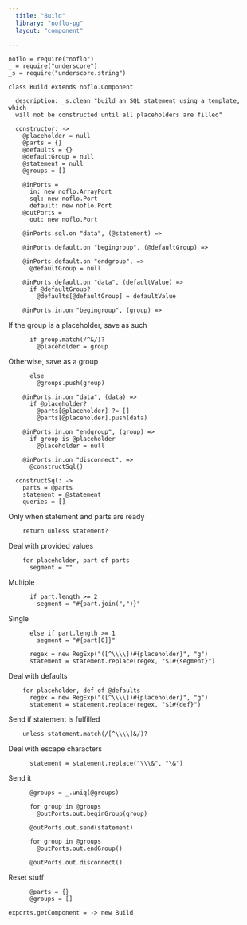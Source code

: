 ```yaml
---
  title: "Build"
  library: "noflo-pg"
  layout: "component"

---
```


    noflo = require("noflo")
    _ = require("underscore")
    _s = require("underscore.string")
    
    class Build extends noflo.Component
    
      description: _s.clean "build an SQL statement using a template, which
      will not be constructed until all placeholders are filled"
    
      constructor: ->
        @placeholder = null
        @parts = {}
        @defaults = {}
        @defaultGroup = null
        @statement = null
        @groups = []
    
        @inPorts =
          in: new noflo.ArrayPort
          sql: new noflo.Port
          default: new noflo.Port
        @outPorts =
          out: new noflo.Port
    
        @inPorts.sql.on "data", (@statement) =>
    
        @inPorts.default.on "begingroup", (@defaultGroup) =>
    
        @inPorts.default.on "endgroup", =>
          @defaultGroup = null
    
        @inPorts.default.on "data", (defaultValue) =>
          if @defaultGroup?
            @defaults[@defaultGroup] = defaultValue
    
        @inPorts.in.on "begingroup", (group) =>

If the group is a placeholder, save as such

          if group.match(/^&/)?
            @placeholder = group

Otherwise, save as a group

          else
            @groups.push(group)
    
        @inPorts.in.on "data", (data) =>
          if @placeholder?
            @parts[@placeholder] ?= []
            @parts[@placeholder].push(data)
    
        @inPorts.in.on "endgroup", (group) =>
          if group is @placeholder
            @placeholder = null
    
        @inPorts.in.on "disconnect", =>
          @constructSql()
    
      constructSql: ->
        parts = @parts
        statement = @statement
        queries = []
    

Only when statement and parts are ready

        return unless statement?
    

Deal with provided values

        for placeholder, part of parts
          segment = ""
    

Multiple

          if part.length >= 2
            segment = "#{part.join(",")}"

Single

          else if part.length >= 1
            segment = "#{part[0]}"
    
          regex = new RegExp("([^\\\\])#{placeholder}", "g")
          statement = statement.replace(regex, "$1#{segment}")
    

Deal with defaults

        for placeholder, def of @defaults
          regex = new RegExp("([^\\\\])#{placeholder}", "g")
          statement = statement.replace(regex, "$1#{def}")
    

Send if statement is fulfilled

        unless statement.match(/[^\\\\]&/)?

Deal with escape characters

          statement = statement.replace("\\\&", "\&")
    

Send it

          @groups = _.uniq(@groups)
    
          for group in @groups
            @outPorts.out.beginGroup(group)
    
          @outPorts.out.send(statement)
          
          for group in @groups
            @outPorts.out.endGroup()
    
          @outPorts.out.disconnect()
    

Reset stuff

          @parts = {}
          @groups = []
    
    exports.getComponent = -> new Build
    
